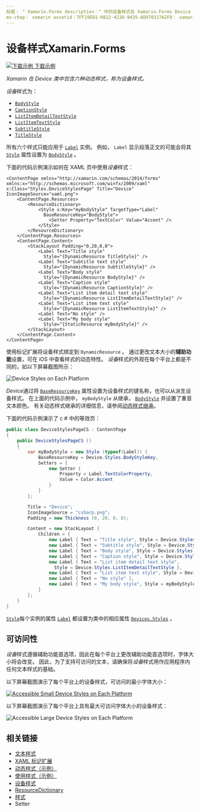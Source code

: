 ```yaml
---
标题： " Xamarin.Forms description：" 中的设备样式在 Xamarin.Forms Device 类中包含六个动态样式（称为设备样式）。 本文介绍如何在应用程序中使用设备样式 Xamarin.Forms 。
ms-chap： xamarin assetid：7FF19ED1-0822-4238-9435-AD970317A2F8： xamarin 窗体作者： davidbritch： dabritch ms. 日期：02/17/2016 非 loc： [ Xamarin.Forms ， Xamarin.Essentials ]
---
```


# <a name="device-styles-in-xamarinforms"></a>设备样式Xamarin.Forms

[![下载示例](~/media/shared/download.png) 下载示例](https://docs.microsoft.com/samples/xamarin/xamarin-forms-samples/userinterface-styles-dynamicstyles)

_Xamarin 在 Device 类中包含六种动态样式，称为设备样式。_

*设备*样式为：

- [`BodyStyle`](xref:Xamarin.Forms.Device.Styles.BodyStyle)
- [`CaptionStyle`](xref:Xamarin.Forms.Device.Styles.CaptionStyle)
- [`ListItemDetailTextStyle`](xref:Xamarin.Forms.Device.Styles.ListItemDetailTextStyle)
- [`ListItemTextStyle`](xref:Xamarin.Forms.Device.Styles.ListItemTextStyle)
- [`SubtitleStyle`](xref:Xamarin.Forms.Device.Styles.SubtitleStyle)
- [`TitleStyle`](xref:Xamarin.Forms.Device.Styles.TitleStyle)

所有六个样式只能应用于 [`Label`](xref:Xamarin.Forms.Label) 实例。 例如， `Label` 显示段落正文的可能会将其 [`Style`](xref:Xamarin.Forms.NavigableElement.Style) 属性设置为 [`BodyStyle`](xref:Xamarin.Forms.Device.Styles.BodyStyle) 。

下面的代码示例演示如何在 XAML 页中使用*设备*样式：

```xaml
<ContentPage xmlns="http://xamarin.com/schemas/2014/forms" xmlns:x="http://schemas.microsoft.com/winfx/2009/xaml" x:Class="Styles.DeviceStylesPage" Title="Device" IconImageSource="xaml.png">
    <ContentPage.Resources>
        <ResourceDictionary>
            <Style x:Key="myBodyStyle" TargetType="Label"
              BaseResourceKey="BodyStyle">
                <Setter Property="TextColor" Value="Accent" />
            </Style>
        </ResourceDictionary>
    </ContentPage.Resources>
    <ContentPage.Content>
        <StackLayout Padding="0,20,0,0">
            <Label Text="Title style"
              Style="{DynamicResource TitleStyle}" />
            <Label Text="Subtitle text style"
              Style="{DynamicResource SubtitleStyle}" />
            <Label Text="Body style"
              Style="{DynamicResource BodyStyle}" />
            <Label Text="Caption style"
              Style="{DynamicResource CaptionStyle}" />
            <Label Text="List item detail text style"
              Style="{DynamicResource ListItemDetailTextStyle}" />
            <Label Text="List item text style"
              Style="{DynamicResource ListItemTextStyle}" />
            <Label Text="No style" />
            <Label Text="My body style"
              Style="{StaticResource myBodyStyle}" />
        </StackLayout>
    </ContentPage.Content>
</ContentPage>
```

使用标记扩展将设备样式绑定到 `DynamicResource` 。 通过更改文本大小的**辅助功能**设置，可在 iOS 中查看样式的动态特性。 *设备*样式的外观在每个平台上都是不同的，如以下屏幕截图所示：

![](device-images/device-styles.png "Device Styles on Each Platform")

*Device*通过将 [`BaseResourceKey`](xref:Xamarin.Forms.Style.BaseResourceKey) 属性设置为设备样式的键名称，也可以从派生设备样式。 在上面的代码示例中， `myBodyStyle` 从继承， [`BodyStyle`](xref:Xamarin.Forms.Device.Styles.BodyStyle) 并设置了重音文本颜色。 有关动态样式继承的详细信息，请参阅[动态样式继承](~/xamarin-forms/user-interface/styles/xaml/dynamic.md#dynamic-style-inheritance)。

下面的代码示例演示了 c # 中的等效页：

```csharp
public class DeviceStylesPageCS : ContentPage
{
    public DeviceStylesPageCS ()
    {
        var myBodyStyle = new Style (typeof(Label)) {
            BaseResourceKey = Device.Styles.BodyStyleKey,
            Setters = {
                new Setter {
                    Property = Label.TextColorProperty,
                    Value = Color.Accent
                }
            }
        };

        Title = "Device";
        IconImageSource = "csharp.png";
        Padding = new Thickness (0, 20, 0, 0);

        Content = new StackLayout {
            Children = {
                new Label { Text = "Title style", Style = Device.Styles.TitleStyle },
                new Label { Text = "Subtitle style", Style = Device.Styles.SubtitleStyle },
                new Label { Text = "Body style", Style = Device.Styles.BodyStyle },
                new Label { Text = "Caption style", Style = Device.Styles.CaptionStyle },
                new Label { Text = "List item detail text style",
                  Style = Device.Styles.ListItemDetailTextStyle },
                new Label { Text = "List item text style", Style = Device.Styles.ListItemTextStyle },
                new Label { Text = "No style" },
                new Label { Text = "My body style", Style = myBodyStyle }
            }
        };
    }
}
```

[`Style`](xref:Xamarin.Forms.NavigableElement.Style)每个实例的属性 [`Label`](xref:Xamarin.Forms.Label) 都设置为类中的相应属性 [`Devices.Styles`](xref:Xamarin.Forms.Device.Styles) 。

## <a name="accessibility"></a>可访问性

*设备*样式遵循辅助功能首选项，因此在每个平台上更改辅助功能首选项时，字体大小将会改变。 因此，为了支持可访问的文本，请确保将*设备*样式用作应用程序内任何文本样式的基础。

以下屏幕截图演示了每个平台上的设备样式，可访问的最小字体大小：

[![](device-images/minimum-size.png "Accessible Small Device Styles on Each Platform")](device-images/minimum-size-large.png#lightbox "Accessible Small Device Styles on Each Platform")

以下屏幕截图演示了每个平台上具有最大可访问字体大小的设备样式：

![](device-images/maximum-size.png "Accessible Large Device Styles on Each Platform")

## <a name="related-links"></a>相关链接

- [文本样式](~/xamarin-forms/user-interface/text/styles.md)
- [XAML 标记扩展](~/xamarin-forms/xaml/xaml-basics/xaml-markup-extensions.md)
- [动态样式（示例）](https://docs.microsoft.com/samples/xamarin/xamarin-forms-samples/userinterface-styles-dynamicstyles)
- [使用样式（示例）](https://docs.microsoft.com/samples/xamarin/xamarin-forms-samples/workingwithstyles)
- [设备样式](xref:Xamarin.Forms.Device.Styles)
- [ResourceDictionary](xref:Xamarin.Forms.ResourceDictionary)
- [样式](xref:Xamarin.Forms.Style)
- [](xref:Xamarin.Forms.Setter)Setter
